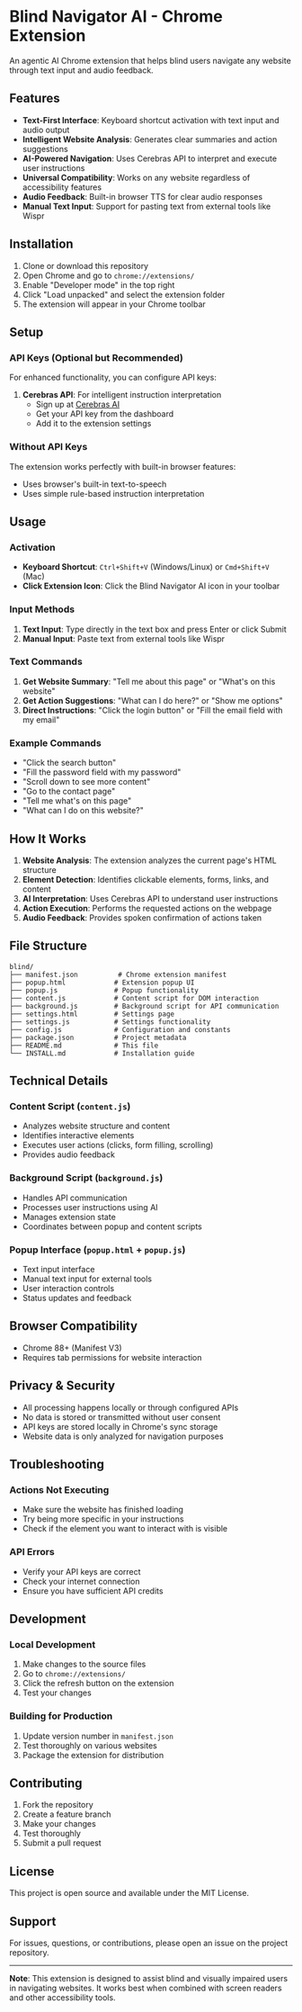 # Blind Navigator AI - Chrome Extension

An agentic AI Chrome extension that helps blind users navigate any website through text input and audio feedback.

## Features

- **Text-First Interface**: Keyboard shortcut activation with text input and audio output
- **Intelligent Website Analysis**: Generates clear summaries and action suggestions
- **AI-Powered Navigation**: Uses Cerebras API to interpret and execute user instructions
- **Universal Compatibility**: Works on any website regardless of accessibility features
- **Audio Feedback**: Built-in browser TTS for clear audio responses
- **Manual Text Input**: Support for pasting text from external tools like Wispr

## Installation

1. Clone or download this repository
2. Open Chrome and go to `chrome://extensions/`
3. Enable "Developer mode" in the top right
4. Click "Load unpacked" and select the extension folder
5. The extension will appear in your Chrome toolbar

## Setup

### API Keys (Optional but Recommended)

For enhanced functionality, you can configure API keys:

1. **Cerebras API**: For intelligent instruction interpretation
   - Sign up at [Cerebras AI](https://cerebras.ai)
   - Get your API key from the dashboard
   - Add it to the extension settings

### Without API Keys

The extension works perfectly with built-in browser features:
- Uses browser's built-in text-to-speech
- Uses simple rule-based instruction interpretation

## Usage

### Activation

- **Keyboard Shortcut**: `Ctrl+Shift+V` (Windows/Linux) or `Cmd+Shift+V` (Mac)
- **Click Extension Icon**: Click the Blind Navigator AI icon in your toolbar

### Input Methods

1. **Text Input**: Type directly in the text box and press Enter or click Submit
2. **Manual Input**: Paste text from external tools like Wispr

### Text Commands

1. **Get Website Summary**: "Tell me about this page" or "What's on this website"
2. **Get Action Suggestions**: "What can I do here?" or "Show me options"
3. **Direct Instructions**: "Click the login button" or "Fill the email field with my email"

### Example Commands

- "Click the search button"
- "Fill the password field with my password"
- "Scroll down to see more content"
- "Go to the contact page"
- "Tell me what's on this page"
- "What can I do on this website?"

## How It Works

1. **Website Analysis**: The extension analyzes the current page's HTML structure
2. **Element Detection**: Identifies clickable elements, forms, links, and content
3. **AI Interpretation**: Uses Cerebras API to understand user instructions
4. **Action Execution**: Performs the requested actions on the webpage
5. **Audio Feedback**: Provides spoken confirmation of actions taken

## File Structure

```
blind/
├── manifest.json          # Chrome extension manifest
├── popup.html            # Extension popup UI
├── popup.js              # Popup functionality
├── content.js            # Content script for DOM interaction
├── background.js         # Background script for API communication
├── settings.html         # Settings page
├── settings.js           # Settings functionality
├── config.js             # Configuration and constants
├── package.json          # Project metadata
├── README.md             # This file
└── INSTALL.md            # Installation guide
```

## Technical Details

### Content Script (`content.js`)
- Analyzes website structure and content
- Identifies interactive elements
- Executes user actions (clicks, form filling, scrolling)
- Provides audio feedback

### Background Script (`background.js`)
- Handles API communication
- Processes user instructions using AI
- Manages extension state
- Coordinates between popup and content scripts

### Popup Interface (`popup.html` + `popup.js`)
- Text input interface
- Manual text input for external tools
- User interaction controls
- Status updates and feedback

## Browser Compatibility

- Chrome 88+ (Manifest V3)
- Requires tab permissions for website interaction

## Privacy & Security

- All processing happens locally or through configured APIs
- No data is stored or transmitted without user consent
- API keys are stored locally in Chrome's sync storage
- Website data is only analyzed for navigation purposes

## Troubleshooting

### Actions Not Executing
- Make sure the website has finished loading
- Try being more specific in your instructions
- Check if the element you want to interact with is visible

### API Errors
- Verify your API keys are correct
- Check your internet connection
- Ensure you have sufficient API credits

## Development

### Local Development
1. Make changes to the source files
2. Go to `chrome://extensions/`
3. Click the refresh button on the extension
4. Test your changes

### Building for Production
1. Update version number in `manifest.json`
2. Test thoroughly on various websites
3. Package the extension for distribution

## Contributing

1. Fork the repository
2. Create a feature branch
3. Make your changes
4. Test thoroughly
5. Submit a pull request

## License

This project is open source and available under the MIT License.

## Support

For issues, questions, or contributions, please open an issue on the project repository.

---

**Note**: This extension is designed to assist blind and visually impaired users in navigating websites. It works best when combined with screen readers and other accessibility tools.